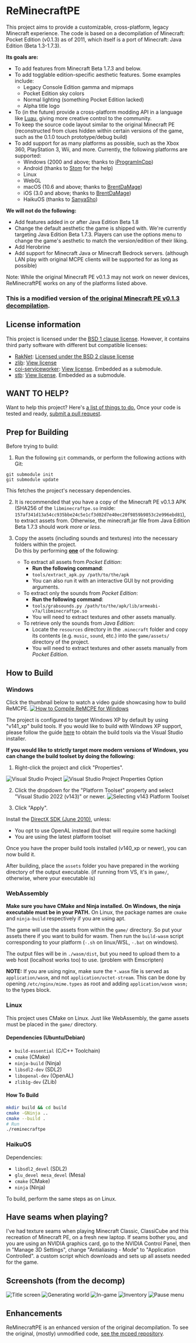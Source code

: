 # ReMinecraftPE

This project aims to provide a customizable, cross-platform, legacy Minecraft experience.
The code is based on a decompilation of Minecraft: Pocket Edition (v0.1.3) as of 2011, which itself is a port of Minecraft: Java Edition (Beta 1.3-1.7.3).

**Its goals are:**
* To add features from Minecraft Beta 1.7.3 and below.
* To add togglable edition-specific aesthetic features.
  Some examples include:
  * Legacy Console Edition gamma and mipmaps
  * Pocket Edition sky colors
  * Normal lighting (something Pocket Edition lacked)
  * Alpha title logo
* To (in the future) provide a cross-platform modding API in a language like [Luau](https://luau.org/), giving more creative control to the community.
* To keep the source code layout similar to the original Minecraft PE (reconstructed from clues hidden within
  certain versions of the game, such as the 0.1.0 touch prototype/debug build)
* To add support for as many platforms as possible, such as the Xbox 360, PlayStation 3, Wii, and more.
  Currently, the following platforms are supported:
	* Windows (2000 and above; thanks to [iProgramInCpp](https://github.com/iProgramMC))
	* Android (thanks to [Stom](https://github.com/Stommm) for the help)
	* Linux
	* WebGL
	* macOS (10.6 and above; thanks to [BrentDaMage](https://github.com/BrentDaMage))
	* iOS (3.0 and above; thanks to [BrentDaMage](https://github.com/BrentDaMage))
	* HaikuOS (thanks to [SanyaSho](https://github.com/SanyaSho))

**We will not do the following:**
* Add features added in or after Java Edition Beta 1.8
* Change the default aesthetic the game is shipped with. We're currently targeting Java Edition Beta 1.7.3.
  Players can use the options menu to change the game's aesthetic to match the version/edition of their liking.
* Add Herobrine
* Add support for Minecraft Java or Minecraft Bedrock servers. (although LAN play with original MCPE clients
  will be supported for as long as possible)

Note: While the original Minecraft PE v0.1.3 may not work on newer devices, ReMinecraftPE works on any of the platforms listed above.

### This is a modified version of [the original Minecraft PE v0.1.3 decompilation](https://github.com/ReMinecraftPE/mcped).

## License information

This project is licensed under the [BSD 1 clause license](LICENSE.txt). However, it contains third party
software with different but compatible licenses:

- [RakNet](https://github.com/facebookarchive/RakNet): [Licensed under the BSD 2 clause license](thirdparty/raknet/LICENSE)
- [zlib](https://github.com/madler/zlib): [View license](thirdparty/zlib/LICENSE)
- [coi-serviceworker](https://github.com/gzuidhof/coi-serviceworker): [View license](https://github.com/gzuidhof/coi-serviceworker/blob/master/LICENSE). Embedded as a submodule.
- [stb](https://github.com/nothings/stb): [View license]([https://github.com/gzuidhof/coi-serviceworker/blob/master/LICENSE](https://github.com/nothings/stb/blob/master/LICENSE)). Embedded as a submodule.

## WANT TO HELP?

Want to help this project? Here's [a list of things to do.](https://github.com/ReMinecraftPE/mcpe/issues)
Once your code is tested and ready, [submit a pull request](https://github.com/ReMinecraftPE/mcpe/pulls).

## Prep for Building

Before trying to build:

1. Run the following `git` commands, or perform the following actions with Git:
```
git submodule init
git submodule update
```
This fetches the project's necessary dependencies.

2. It is recommended that you have a copy of the Minecraft PE v0.1.3 APK (SHA256 of the `libminecraftpe.so`
inside: `157af341d13a54cc935bbe24c5e1cf3d02d7e40ec20f9859b9853c2e996ebd81`), to extract assets from. Otherwise, the minecraft.jar file from Java Edition Beta 1.7.3 should work _more or less_.

3. Copy the assets (including sounds and textures) into the necessary folders within the project.<br>
   Do this by performing <ins>**one**</ins> of the following:
   - To extract all assets from _Pocket Edition_:
     - **Run the following command**:
     - `tools/extract_apk.py /path/to/the/apk`
     - You can also run it with an interactive GUI by not providing arguments.
   - To extract only the sounds from _Pocket Edition_:
     - **Run the following command**:
     - `tools/grabsounds.py /path/to/the/apk/lib/armeabi-v7a/libminecraftpe.so`
     - You will need to extract textures and other assets manually.
   - To retrieve only the sounds from _Java Edition_:
     - Locate the `resources` directory in the `.minecraft` folder and copy its contents (e.g. `music`, `sound`, etc.) into the `game/assets/` directory of the project.
     - You will need to extract textures and other assets manually from _Pocket Edition_.

## How to Build

### Windows

Click the thumbnail below to watch a video guide showcasing how to build ReMCPE.
<a href="https://youtu.be/Tx1u7C2DCPI" target="_blank">
  <img alt="How to Compile ReMCPE for Windows" src="http://i.ytimg.com/vi/Tx1u7C2DCPI/maxresdefault.jpg" />
</a>

The project is configured to target Windows XP by default by using "v141_xp" build tools. If you would like
to build with Windows XP support, please follow the guide [here](https://learn.microsoft.com/en-us/cpp/build/configuring-programs-for-windows-xp?view=msvc-170#install-the-windows-xp-platform-toolset)
to obtain the build tools via the Visual Studio installer.

**If you would like to strictly target more modern versions of Windows, you can change the build toolset by
doing the following:**

1. Right-click the project and click "Properties".

![Visual Studio Project](screenshots/visualstudio/mcpe_project.png)
![Visual Studio Project Properties Option](screenshots/visualstudio/properties_contextmenu.png)

2. Click the dropdown for the "Platform Toolset" property and select "Visual Studio 2022 (v143)" or newer.
![Selecting v143 Platform Toolset](screenshots/visualstudio/mcpe_project_properties_v143.png)

3. Click "Apply".

Install the [DirectX SDK (June 2010)](https://www.microsoft.com/en-US/download/details.aspx?id=6812), unless:
- You opt to use OpenAL instead (but that will require some hacking)
- You are using the latest platform toolset

Once you have the proper build tools installed (v140_xp or newer), you can now build it.

After building, place the `assets` folder you have prepared in the working directory of the output executable.
(if running from VS, it's in `game/`, otherwise, where your executable is)

### WebAssembly

**Make sure you have CMake and Ninja installed. On Windows, the ninja executable must be in your PATH.**
On Linux, the package names are `cmake` and `ninja-build` respectively if you are using apt.

The game will use the assets from within the `game/` directory. So put your assets there if you want to build
for wasm. Then run the `build-wasm` script corresponding to your platform (`-.sh` on linux/WSL, `-.bat` on
windows).

The output files will be in `./wasm/dist`, but you need to upload them to a web host (localhost works too) to
use. (problem with Emscripten)

**NOTE:** If you are using nginx, make sure the `*.wasm` file is served as `application/wasm`, and not
`application/octet-stream`. This can be done by opening `/etc/nginx/mime.types` as root and adding
`application/wasm wasm;` to the types block.

### Linux

This project uses CMake on Linux. Just like WebAssembly, the game assets must be placed in the `game/` directory.

#### Dependencies (Ubuntu/Debian)

- `build-essential` (C/C++ Toolchain)
- `cmake` (CMake)
- `ninja-build` (Ninja)
- `libsdl2-dev` (SDL2)
- `libopenal-dev` (OpenAL)
- `zlib1g-dev` (ZLib)

#### How To Build

```sh
mkdir build && cd build
cmake -GNinja ..
cmake --build .
# Run
./reminecraftpe
```

### HaikuOS

Dependencies:
- `libsdl2_devel` (SDL2)
- `glu_devel mesa_devel` (Mesa)
- `cmake` (CMake)
- `ninja` (Ninja)

To build, perform the same steps as on Linux.
 
## Have seams when playing?

I've had texture seams when playing Minecraft Classic, ClassiCube and this recreation of Minecraft PE, on a
fresh new laptop. If seams bother you, and you are using an NVIDIA graphics card, go to the NVIDIA Control
Panel, then in "Manage 3D Settings", change "Antialiasing - Mode" to "Application Controlled".
a custom script which downloads and sets up all assets needed for the game.

## Screenshots (from the decomp)

![Title screen](screenshots/title_screen.png)
![Generating world](screenshots/loading.png)
![In-game](screenshots/ingame.png)
![Inventory](screenshots/inventory.png)
![Pause menu](screenshots/pause_screen.png)

## Enhancements

ReMinecraftPE is an enhanced version of the original decompilation. To see the original, (mostly) unmodified code,
[see the mcped repository](https://github.com/ReMinecraftPE/mcped).

